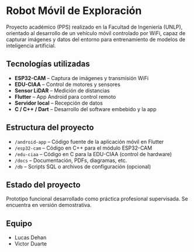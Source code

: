 # Robot Móvil de Exploración

Proyecto académico (PPS) realizado en la Facultad de Ingeniería (UNLP), orientado al desarrollo de un vehículo móvil controlado por WiFi, capaz de capturar imágenes y datos del entorno para entrenamiento de modelos de inteligencia artificial.

## Tecnologías utilizadas
- **ESP32-CAM** – Captura de imágenes y transmisión WiFi
- **EDU-CIAA** – Control de motores y sensores
- **Sensor LiDAR** – Medición de distancias
- **Flutter** – App Android para control remoto
- **Servidor local** – Recepción de datos
- **C / C++ / Dart** – Desarrollo del software embebido y la app

## Estructura del proyecto
- `/android-app` – Código fuente de la aplicación móvil en Flutter
- `/esp32-cam` – Código en C++ para el módulo ESP32-CAM
- `/edu-ciaa` – Código en C para la EDU-CIAA (control de hardware)
- `/docs` – Documentación, PDFs, diagramas, etc.
- `/db` – Scripts SQL o archivos de configuración (opcional)

## Estado del proyecto
Prototipo funcional desarrollado como práctica profesional supervisada. Se encuentra en versión demostrativa.

## Equipo
- Lucas Dehan 
- Victor Duarte
